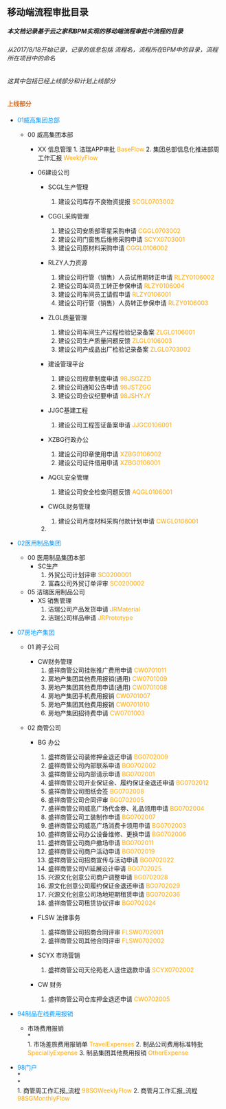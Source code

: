 
####

## 移动端流程审批目录
#####  本文档记录基于云之家和BPM实现的移动端流程审批中流程的目录
######  从2017/8/18开始记录，记录的信息包括 流程名，流程所在BPM中的目录，流程所在项目中的命名
######  这其中包括已经上线部分和计划上线部分

#### <font color=#D2691E>上线部分</font>
* <font color=#0099ff>01威高集团总部</font>
	* 00 威高集团本部
		* XX 信息管理
				1.  洁瑞APP审批 <font color=#FFA500>BaseFlow</font> 
				2.  集团总部信息化推进部周工作汇报 <font color=#FFA500>WeeklyFlow</font> 
        
        * 06建设公司
			* SCGL生产管理
				1. 建设公司库存不良物资提报 <font color=#FFA500>SCGL0703002</font>
            
            * CGGL采购管理
				1. 建设公司安质部零星采购申请 <font color=#FFA500>CGGL0703002</font>	
				2. 建设公司门窗售后维修采购申请 <font color=#FFA500>SCYX0703001</font>	
				3. 建设公司原材料采购申请 <font color=#FFA500>CGGL0106002</font>	
			* RLZY人力资源
				1. 建设公司行管（销售）人员试用期转正申请 <font color=#FFA500>RLZY0106002</font> 
				2. 建设公司车间员工转正参保申请 <font color=#FFA500>RLZY0106004</font>
				3. 建设公司车间员工请假申请 <font color=#FFA500>RLZY0106001</font>
				4. 建设公司行管（销售）人员转正参保申请 <font color=#FFA500>RLZY0106003</font> 
			
			
			* ZLGL质量管理		
              
				1. 建设公司车间生产过程检验记录备案   <font color=#FFA500>ZLGL0106001</font> 
				2. 建设公司生产质量问题反馈   <font color=#FFA500>ZLGL0106003</font> 
				3. 建设公司产成品出厂检验记录备案  <font color=#FFA500>ZLGL0703002</font> 
			
			* 建设管理平台
				1. 建设公司规章制度申请   <font color=#FFA500>98JSGZZD</font>	 		
				2. 建设公司通知公告申请    <font color=#FFA500>98JSTZGG</font>   
				3. 建设公司会议纪要申请   	<font color=#FFA500>98JSHYJY</font>		 
				
			* JJGC基建工程
                1. 建设公司工程签证备案申请  <font color=#FFA500>JJGC0106001</font>		
            
			* XZBG行政办公
				1. 建设公司印章使用申请 <font color=#FFA500>XZBG0106002</font>      			
				2. 建设公司证件借用申请   <font color=#FFA500>XZBG0106001</font>   
			
			* AQGL安全管理
				1. 建设公司安全检查问题反馈     <font color=#FFA500>AQGL0106001</font> 
			
			* CWGL财务管理
				1. 建设公司月度材料采购付款计划申请  <font color=#FFA500>CWGL0106001</font> 
			2. 
* <font color=#0099ff>02医用制品集团</font> 
    * 00 医用制品集团本部
		* SC生产
		    1. 外贸公司计划评审 <font color=#FFA500>SC0200001</font>	 
			2. 富森公司外贸订单评审 <font color=#FFA500>SC0200002</font>  
	* 05 洁瑞医用制品公司
		* XS 销售管理
			1. 洁瑞公司产品发货申请     <font color=#FFA500>JRMaterial</font> 
			2. 洁瑞公司样品申请         <font color=#FFA500>JRPrototype</font>  

			

*  <font color=#0099ff>07房地产集团</font>
    * 01 跨子公司
	    * CW财务管理
		    1. 盛祥商管公司挂账推广费用申请  <font color=#FFA500>CW0701011</font> 
			2. 房地产集团其他费用报销(通用)  <font color=#FFA500>CW0701009</font> 
			3. 房地产集团其他费用申请(通用)  <font color=#FFA500>CW0701008</font>
			4. 房地产集团手机费用报销 <font color=#FFA500>CW0701007</font>
			5. 房地产集团其他费用报销 <font color=#FFA500>CW0701010</font>
			6. 房地产集团招待费申请 <font color=#FFA500>CW0701003</font>
			
			
	* 02 商管公司
		* BG 办公
			1. 盛祥商管公司装修押金退还申请 <font color=#FFA500>BG0702009</font>
			2. 盛祥商管公司内部联系申请   <font color=#FFA500>BG0702002</font>
            3. 盛祥商管公司内部请示申请     <font color=#FFA500>BG0702001</font>
			4. 盛祥商管公司开业保证金、履约保证金退还申请 <font color=#FFA500>BG0702012</font>
			5. 盛祥商管公司图纸会签    <font color=#FFA500>BG0702008</font>
			6. 盛祥商管公司合同评审 <font color=#FFA500>BG0702005</font>
			7. 盛祥商管公司威高广场代金劵、礼品领用申请 <font color=#FFA500>BG0702004</font>
			8. 盛祥商管公司工装制作申请 <font color=#FFA500>BG0702007</font>
			9. 盛祥商管公司威高广场消费卡领用申请 <font color=#FFA500>BG0702003</font>
			10. 盛祥商管公司办公设备维修、更换申请 <font color=#FFA500>BG0702006</font>
			11. 盛祥商管公司商户撤场申请 <font color=#FFA500>BG0702011</font>
			12. 盛祥商管公司商户活动申请 <font color=#FFA500>BG0702019</font>
			13. 盛祥商管公司招商宣传与活动申请 <font color=#FFA500>BG0702022</font>
			14. 盛祥商管公司VI延展设计申请 <font color=#FFA500>BG0702025</font>
			15. 兴源文化创意公司商户调整申请 <font color=#FFA500>BG0702028</font>
			16. 源文化创意公司履约保证金退还申请 <font color=#FFA500>BG0702029</font>
			17. 兴源文化创意公司场地短期租赁申请 <font color=#FFA500>BG0702036</font>
			18. 盛祥商管公司租赁协议评审 <font color=#FFA500>BG0702024</font>
        * FLSW 法律事务
            1. 盛祥商管公司招商合同评审    		<font color=#FFA500>FLSW0702001</font>
            2. 盛祥商管公司其他合同评审   <font color=#FFA500>FLSW0702002</font>
		
        * SCYX 市场营销	
            1. 盛祥商管公司天伦苑老人退住退款申请		<font color=#FFA500>SCYX0702002</font>
		* CW 财务
            1. 盛祥商管公司仓库押金退还申请 		<font color=#FFA500>CW0702005</font>
			
*  <font color=#0099ff>94制品在线费用报销</font>	
	* 市场费用报销    
        *  	
	        1. 市场差旅费用报销单 <font color=#FFA500>TravelExpenses</font>
			2. 制品公司费用标准特批 <font color=#FFA500>SpeciallyExpense</font>
			3. 制品集团其他费用报销 <font color=#FFA500>OtherExpense</font>
			
*  <font color=#0099ff>98门户</font>	
    *	
        * 	
		1. 商管周工作汇报_流程	<font color=#FFA500>98SGWeeklyFlow</font> 
		2. 商管月工作汇报_流程  <font color=#FFA500>98SGMonthlyFlow</font>	
			
			
			
			
			
			
			
			